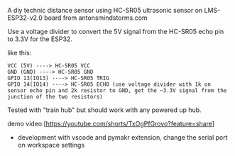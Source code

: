 A diy technic distance sensor using HC-SR05 ultrasonic sensor on LMS-ESP32-v2.0 board from antonsmindstorms.com

Use a voltage divider to convert the 5V signal from the HC-SR05 echo pin to 3.3V for the ESP32.

like this:
```
VCC (5V) ----> HC-SR05 VCC
GND (GND) ----> HC-SR05 GND
GPIO 13(IO13) ----> HC-SR05 TRIG
GPIO 14(IO14) ----> HC-SR05 ECHO (use voltage divider with 1k on sensor echo pin and 2k resistor to GND, get the ~3.3V signal from the junction of the two resistors) 
```

Tested with "train hub" but should work with any powered up hub.

demo video:[https://youtube.com/shorts/TxOgPfGrovo?feature=share]

* development with vscode and pymakr extension, change the serial port on workspace settings